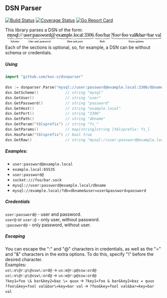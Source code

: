 ## DSN Parser
[![Build Status](https://travis-ci.org/kos-v/dsnparser.svg?branch=main)](https://travis-ci.org/kos-v/dsnparser)
[![Coverage Status](https://codecov.io/gh/kos-v/dsnparser/branch/main/graph/badge.svg)](https://codecov.io/gh/kos-v/dsnparser)
[![Go Report Card](https://goreportcard.com/badge/github.com/kos-v/dsnparser)](https://goreportcard.com/report/github.com/kos-v/dsnparser)

This library parses a DSN of the form:  
![](doc/structure.png)  
Each of the sections is optional, so, for example, a DSN can be without schema or credentials.  

##### Using
```go
import "github.com/kos-v/dsnparser"

dsn := dsnparser.Parse("mysql://user:password@example.local:3306/dbname?tblsprefix=fs_");
dsn.GetScheme()            // string "mysql"
dsn.GetUser()              // string "user"
dsn.GetPassword()          // string "password"
dsn.GetHost()              // string "example.local"
dsn.GetPort()              // string "3306"
dsn.GetPath()              // string "dbname"
dsn.GetParam("tblsprefix") // string "fs_"
dsn.GetParams()            // map[string]string [tblsprefix: fs_]
dsn.HasParam("tblsprefix") // bool true
dsn.GetRaw()               // string "mysql://user:password@example.local:3306/dbname?tblsprefix=fs_"
```

##### Examples:
- `user:password@example.local`
- `example.local:65535`
- `user:password@`
- `socket:///foo/bar.sock`
- `mysql://user:password@example.local/dbname`
- `mysql://example.local/?db=dbname&user=user&password=password`

##### Credentials
`user:password@` - user and password.  
`user@` or `user:@` - only user, without password.  
`:password@` - only password, without user.  

##### Escaping
You can escape the ":" and "@" characters in credentials, as well as the "=" and "&" characters in the extra options. To do this, specify "\\" before the desired character.  
Examples:  
`us\:e\@r:p\@ssw\:ord@` -> `us:e@r:p@ssw:ord@`  
`us\:e\@r:p\@ssw\:ord@` -> `us:e@r:p@ssw:ord@`  
`?key1=foo \& bar&key2=baz \= quux` -> `?key1=foo & bar&key2=baz = quux`  
`?foo\&key=fool val&bar\=key=bar val` -> `?foo&key=fool val&bar=key=bar val`  
